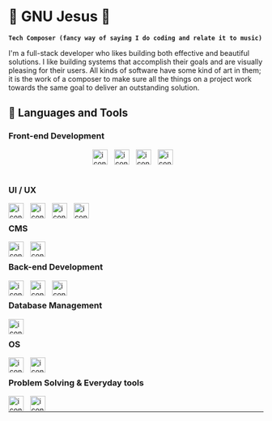 # 🔱 GNU Jesus 🔱

**`Tech Composer (fancy way of saying I do coding and relate it to music)`**

I'm a full-stack developer who likes building both effective and beautiful solutions. I like building systems that accomplish their goals and are visually pleasing for their users. All kinds of software have some kind of art in them; it is the work of a composer to make sure all the things on a project work towards the same goal to deliver an outstanding solution. 

## 🔨 Languages and Tools

### Front-end Development
<div style="width: 100%; display: flex; justify-content: center;">
  <img align="left" alt="icon" width="30px" style="padding-right:10px" src="https://cdn.jsdelivr.net/gh/devicons/devicon@latest/icons/html5/html5-original.svg" />
  <img align="left" alt="icon" width="30px" style="padding-right:10px" src="https://cdn.jsdelivr.net/gh/devicons/devicon@latest/icons/typescript/typescript-original.svg" />
  <img align="left" alt="icon" width="30px" style="padding-right:10px" src="https://cdn.jsdelivr.net/gh/devicons/devicon@latest/icons/react/react-original.svg" />
  <img align="left" alt="icon" width="30px" style="padding-right:10px" src="https://cdn.jsdelivr.net/gh/devicons/devicon@latest/icons/figma/figma-original.svg" />
</div>

<br>

### UI / UX
<img align="left" alt="icon" width="30px" style="padding-right:10px" src="https://cdn.jsdelivr.net/gh/devicons/devicon@latest/icons/vuejs/vuejs-original.svg" />
<img align="left" alt="icon" width="30px" style="padding-right:10px" src="https://cdn.jsdelivr.net/gh/devicons/devicon@latest/icons/tailwindcss/tailwindcss-original.svg" />
<img align="left" alt="icon" width="30px" style="padding-right:10px" src="https://cdn.jsdelivr.net/gh/devicons/devicon@latest/icons/css3/css3-original.svg" />
<img align="left" alt="icon" width="30px" style="padding-right:10px" src="https://cdn.jsdelivr.net/gh/devicons/devicon@latest/icons/canva/canva-original.svg" />

<br>

### CMS
<img align="left" alt="icon" width="30px" style="padding-right:10px" src="https://cdn.jsdelivr.net/gh/devicons/devicon@latest/icons/woocommerce/woocommerce-original.svg" />
<img align="left" alt="icon" width="30px" style="padding-right:10px" src="https://cdn.jsdelivr.net/gh/devicons/devicon@latest/icons/wordpress/wordpress-plain.svg" />

<br>

### Back-end Development
<img align="left" alt="icon" width="30px" style="padding-right:10px" src="https://cdn.jsdelivr.net/gh/devicons/devicon@latest/icons/php/php-original.svg" />
<img align="left" alt="icon" width="30px" style="padding-right:10px" src="https://cdn.jsdelivr.net/gh/devicons/devicon@latest/icons/laravel/laravel-original.svg" />
<img align="left" alt="icon" width="30px" style="padding-right:10px" src="https://cdn.jsdelivr.net/gh/devicons/devicon@latest/icons/dotnetcore/dotnetcore-original.svg" />

<br>

### Database Management
<img align="left" alt="icon" width="30px" style="padding-right:10px" src="https://cdn.jsdelivr.net/gh/devicons/devicon@latest/icons/azuresqldatabase/azuresqldatabase-original.svg" />

<br>

### OS
<img align="left" alt="icon" width="30px" style="padding-right:10px" src="https://cdn.jsdelivr.net/gh/devicons/devicon@latest/icons/archlinux/archlinux-original.svg" />
<img align="left" alt="icon" width="30px" style="padding-right:10px" src="https://cdn.jsdelivr.net/gh/devicons/devicon@latest/icons/ubuntu/ubuntu-original.svg" />

<br>

### Problem Solving & Everyday tools
<img align="left" alt="icon" width="30px" style="padding-right:10px" src="https://cdn.jsdelivr.net/gh/devicons/devicon@latest/icons/python/python-original.svg" />
<img align="left" alt="icon" width="30px" style="padding-right:10px" src="https://cdn.jsdelivr.net/gh/devicons/devicon@latest/icons/lua/lua-original.svg" />

<br>

---

<!--

### My Coding Journey
The first encounter I ever had with code was on 2020, when the pandemic struck my country and we had to lock ourselves in our houses. For two years, I didn't come out of my house and the only thing my family went out was for essential stuff (food, water, y'know). 

During this two years, I took guitar seriously and started practicing to become a professional musician, and in July 2020, I had my first coding experience with C#. I spent 1 month learning and absolutely hated it. 

A year after that I tried once again, this time with python. I learned all the basics of coding and got a taste of OOP, but still didn't find anything useful to do with coding, I just seemend fun.

Another year passed, and thanks to [Emmanuel](https://github.com/l1nk01), I got motivated and wanted to study Data Science at ITLA, but changed my mind when I saw someone doing data science and there was more Excel than anything else. That's when I saw a coding tutorial of someone making an application and I fell in love with what I saw. I started studying Front-end Development and learning HTML, CSS and JavaScript 4 months before entering ITLA, and have been coding ever since.

On ITLA I learning all kinds of things, both thanks to some of the best teachers I've ever had and my own effort (reading documentation endlessly and putting things into practice). I catched an interest on Web Design and 3D Design, Product Design and Digital Art, and then tasted what Back-end Developement really is, and I have to admit I loved it.
`
Nowadays, I consider myself a `Digital/Tech Composer` whose passion is to make things on the Front-end and the Back-end work towards the same goal. You can have all kinds of art working together on the Front-end (3D, Audiovisuals, Interactive...), and all kinds of things working together on the backend (APIs, Databases, Architectures, Microservices...) but all those things must work towards the same goal to have an optimal, pleasing and effective product. That's my motto.

You could also say that it's a fancy way of saying I do coding for a living.

-->

